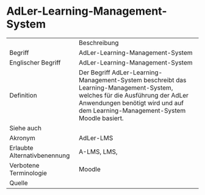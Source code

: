 # AdLer-Learning-Management-System

<link-summary rel="summary"/>
<card-summary rel="summary"/>
<web-summary rel="summary"/>


<table>
    <tr>
        <td></td>
        <td>Beschreibung</td>
    </tr>
    <tr>
        <td>Begriff</td>
        <td>AdLer-Learning-Management-System</td>
    </tr>
    <tr>
        <td>Englischer Begriff</td>
        <td>AdLer-Learning-Management-System</td>
    </tr>
    <tr>
        <td>Definition</td>
        <td id="summary">
            Der Begriff AdLer-Learning-Management-System beschreibt das Learning-Management-System, welches für die Ausführung der AdLer Anwendungen benötigt wird und auf dem Learning-Management-System Moodle basiert.
        </td>
    </tr>  
    <tr>
        <td>Siehe auch</td>
        <td></td>
    </tr>
    <tr>
        <td>Akronym</td>
        <td>AdLer-LMS</td>
    </tr>
   <tr>
        <td>Erlaubte Alternativbenennung</td>
        <td>A-LMS, LMS, </td>
    </tr>
   <tr>
        <td>Verbotene Terminologie</td>
        <td>Moodle</td>
    </tr>
   <tr>
        <td>Quelle</td>
        <td>
        </td>
    </tr>
</table>